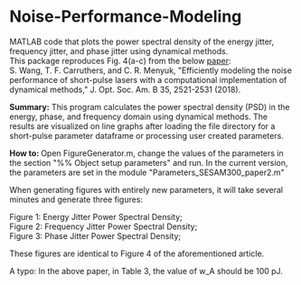 # Noise-Performance-Modeling
MATLAB code that plots the power spectral density of the energy jitter, frequency jitter, and phase jitter using dynamical methods. <br>
This package reproduces Fig. 4(a-c) from the below [paper](http://www.photonics.umbc.edu/publications/PdfPapers/PAJ286.pdf): <br>
S. Wang, T. F. Carruthers, and C. R. Menyuk, "Efficiently modeling the noise performance of short-pulse lasers with a computational implementation of dynamical methods," J. Opt. Soc. Am. B 35, 2521-2531 (2018).

<b>Summary:</b> This program calculates the power spectral density (PSD) in the energy, phase, and frequency domain using dynamical methods.
The results are visualized on line graphs after loading the file directory for a short-pulse parameter dataframe or processing user created parameters.

<b>How to: </b> Open FigureGenerator.m, change the values of the parameters in the section "%% Object setup parameters" and run. In the current version, the parameters are set in the module "Parameters_SESAM300_paper2.m"

When generating figures with entirely new parameters, it will take several minutes and generate three figures:

Figure 1: Energy Jitter Power Spectral Density; <br>
Figure 2: Frequency Jitter Power Spectral Density; <br>
Figure 3: Phase Jitter Power Spectral Density; <br>

These figures are identical to Figure 4 of the aforementioned article.

A typo: In the above paper, in Table 3, the value of w_A should be 100 pJ.
